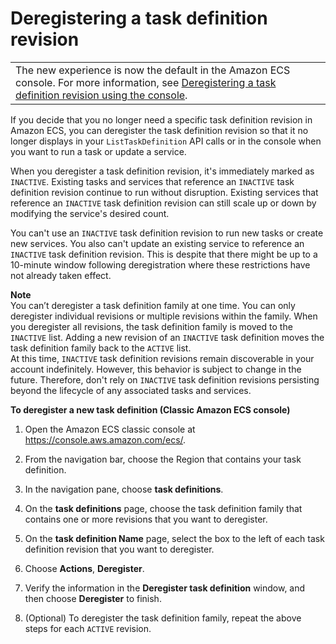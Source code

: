 # Deregistering a task definition revision<a name="deregister-task-definition"></a>


|  | 
| --- |
| The new experience is now the default in the Amazon ECS console\. For more information, see [Deregistering a task definition revision using the console](deregister-task-definition-v2.md)\. | 

If you decide that you no longer need a specific task definition revision in Amazon ECS, you can deregister the task definition revision so that it no longer displays in your `ListTaskDefinition` API calls or in the console when you want to run a task or update a service\.

When you deregister a task definition revision, it's immediately marked as `INACTIVE`\. Existing tasks and services that reference an `INACTIVE` task definition revision continue to run without disruption\. Existing services that reference an `INACTIVE` task definition revision can still scale up or down by modifying the service's desired count\.

You can't use an `INACTIVE` task definition revision to run new tasks or create new services\. You also can't update an existing service to reference an `INACTIVE` task definition revision\. This is despite that there might be up to a 10\-minute window following deregistration where these restrictions have not already taken effect\.

**Note**  
You can’t deregister a task definition family at one time\. You can only deregister individual revisions or multiple revisions within the family\. When you deregister all revisions, the task definition family is moved to the `INACTIVE` list\. Adding a new revision of an `INACTIVE` task definition moves the task definition family back to the `ACTIVE` list\.  
At this time, `INACTIVE` task definition revisions remain discoverable in your account indefinitely\. However, this behavior is subject to change in the future\. Therefore, don't rely on `INACTIVE` task definition revisions persisting beyond the lifecycle of any associated tasks and services\.

**To deregister a new task definition \(Classic Amazon ECS console\)**

1. Open the Amazon ECS classic console at [https://console\.aws\.amazon\.com/ecs/](https://console.aws.amazon.com/ecs/)\.

1. From the navigation bar, choose the Region that contains your task definition\.

1. In the navigation pane, choose **task definitions**\.

1. On the **task definitions** page, choose the task definition family that contains one or more revisions that you want to deregister\.

1. On the **task definition Name** page, select the box to the left of each task definition revision that you want to deregister\.

1. Choose **Actions**, **Deregister**\.

1. Verify the information in the **Deregister task definition** window, and then choose **Deregister** to finish\.

1. \(Optional\) To deregister the task definition family, repeat the above steps for each `ACTIVE` revision\.